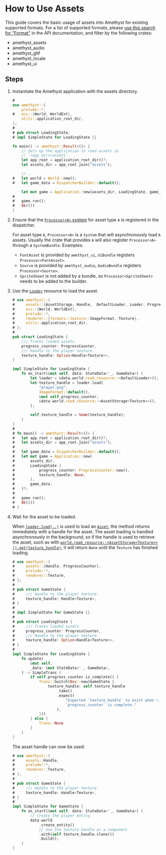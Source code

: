 # How to Use Assets

This guide covers the basic usage of assets into Amethyst for existing supported formats. For a list of supported formats, please [use this search for "Format"][doc_search_format] in the API documentation, and filter by the following crates:

- amethyst\_assets
- amethyst\_audio
- amethyst\_gltf
- amethyst\_locale
- amethyst\_ui

## Steps

1. Instantiate the Amethyst application with the assets directory.

   ```rust ,edition2018,no_run,noplaypen
   #
   use amethyst::{
       prelude::*,
   #   ecs::{World, WorldExt},
       utils::application_root_dir,
   };
   #
   # pub struct LoadingState;
   # impl SimpleState for LoadingState {}

   fn main() -> amethyst::Result<()> {
       // Sets up the application to read assets in
       // `<app_dir>/assets`
       let app_root = application_root_dir()?;
       let assets_dir = app_root.join("assets");

       //..
   #   let world = World::new();
   #   let game_data = DispatcherBuilder::default();

       let mut game = Application::new(assets_dir, LoadingState, game_data)?;
   #
   #   game.run();
   #   Ok(())
   }
   ```

1. Ensure that the [`Processor<A>` system][doc_processor_system] for asset type `A` is registered in the dispatcher.

   For asset type `A`, `Processor<A>` is a `System` that will asynchronously load `A` assets. Usually the crate that provides `A` will also register `Processor<A>` through a `SystemBundle`. Examples:

   - `FontAsset` is provided by `amethyst_ui`, `UiBundle` registers `Processor<FontAsset>`.
   - `Source` is provided by `amethyst_audio`, `AudioBundle` registers `Processor<Source>`.
   - `SpriteSheet` is not added by a bundle, so `Processor<SpriteSheet>` needs to be added
     to the builder.

1. Use the [`Loader`][doc_loader] resource to load the asset.

   ```rust ,edition2018,no_run,noplaypen
   # use amethyst::{
   #     assets::{AssetStorage, Handle,  DefaultLoader, Loader, ProgressCounter},
   #     ecs::{World, WorldExt},
   #     prelude::*,
   #     renderer::{formats::texture::ImageFormat, Texture},
   #     utils::application_root_dir,
   # };
   #
   pub struct LoadingState {
       /// Tracks loaded assets.
       progress_counter: ProgressCounter,
       /// Handle to the player texture.
       texture_handle: Option<Handle<Texture>>,
   }

   impl SimpleState for LoadingState {
       fn on_start(&mut self, data: StateData<'_, GameData>) {
           let loader = &data.world.read_resource::<DefaultLoader>();
           let texture_handle = loader.load(
               "player.png",
               ImageFormat::default(),
               &mut self.progress_counter,
               &data.world.read_resource::<AssetStorage<Texture>>(),
           );

           self.texture_handle = Some(texture_handle);
       }
   }
   #
   # fn main() -> amethyst::Result<()> {
   #   let app_root = application_root_dir()?;
   #   let assets_dir = app_root.join("assets");
   #
   #   let game_data = DispatcherBuilder::default();
   #   let mut game = Application::new(
   #       assets_dir,
   #       LoadingState {
   #           progress_counter: ProgressCounter::new(),
   #           texture_handle: None,
   #       },
   #       game_data,
   #   )?;
   #
   #   game.run();
   #   Ok(())
   # }
   ```

1. Wait for the asset to be loaded.

   When [`loader.load(..)`][doc_load] is used to load an [`Asset`][doc_asset], the method returns immediately with a handle for the asset. The asset loading is handled asynchronously in the background, so if the handle is used to retrieve the asset, such as with [`world.read_resource::<AssetStorage<Texture>>()`][doc_read_resource][`.get(texture_handle)`][doc_asset_get], it will return `None` until the `Texture` has finished loading.

   ```rust ,edition2018,no_run,noplaypen
   # use amethyst::{
   #     assets::{Handle, ProgressCounter},
   #     prelude::*,
   #     renderer::Texture,
   # };
   #
   # pub struct GameState {
   #     /// Handle to the player texture.
   #     texture_handle: Handle<Texture>,
   # }
   #
   # impl SimpleState for GameState {}
   #
   # pub struct LoadingState {
   #     /// Tracks loaded assets.
   #     progress_counter: ProgressCounter,
   #     /// Handle to the player texture.
   #     texture_handle: Option<Handle<Texture>>,
   # }
   #
   impl SimpleState for LoadingState {
       fn update(
           &mut self,
           _data: &mut StateData<'_, GameData>,
       ) -> SimpleTrans {
           if self.progress_counter.is_complete() {
               Trans::Switch(Box::new(GameState {
                   texture_handle: self.texture_handle
                       .take()
                       .expect(
                           "Expected `texture_handle` to exist when \
                           `progress_counter` is complete."
                       ),
               }))
           } else {
               Trans::None
           }
       }
   }
   ```

   The asset handle can now be used:

   ```rust ,edition2018,no_run,noplaypen
   # use amethyst::{
   #     assets::Handle,
   #     prelude::*,
   #     renderer::Texture,
   # };
   #
   # pub struct GameState {
   #     /// Handle to the player texture.
   #     texture_handle: Handle<Texture>,
   # }
   #
   impl SimpleState for GameState {
       fn on_start(&mut self, data: StateData<'_, GameData>) {
           // Create the player entity.
           data.world
               .create_entity()
               // Use the texture handle as a component
               .with(self.texture_handle.clone())
               .build();
       }
   }
   ```

[doc_asset]: https://docs.amethyst.rs/master/amethyst_assets/trait.Asset.html
[doc_asset_get]: https://docs.amethyst.rs/master/amethyst_assets/struct.AssetStorage.html#method.get
[doc_load]: https://docs.amethyst.rs/master/amethyst_assets/struct.Loader.html#method.load
[doc_loader]: https://docs.amethyst.rs/master/amethyst_assets/struct.Loader.html
[doc_processor_system]: https://docs.amethyst.rs/master/amethyst_assets/struct.Processor.html
[doc_read_resource]: https://docs.rs/specs/~0.16/specs/world/struct.World.html#method.read_resource
[doc_search_format]: https://docs.amethyst.rs/master/amethyst/?search=Format

